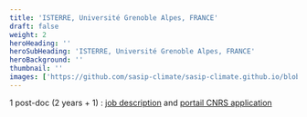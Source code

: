 ```yaml
---
title: 'ISTERRE, Université Grenoble Alpes, FRANCE'
draft: false
weight: 2
heroHeading: ''
heroSubHeading: 'ISTERRE, Université Grenoble Alpes, FRANCE'
heroBackground: ''
thumbnail: ''
images: ['https://github.com/sasip-climate/sasip-climate.github.io/blob/master/static/images/ice.jpg']
---
```


1 post-doc (2 years + 1) : [job description](https://www.dropbox.com/s/hlhae6ewc3yeref/Postdoc_2.1.odt?dl=0) and [portail CNRS application](https://emploi.cnrs.fr/Offres/CDD/UMR5275-FABCAR-043/Default.aspx)



